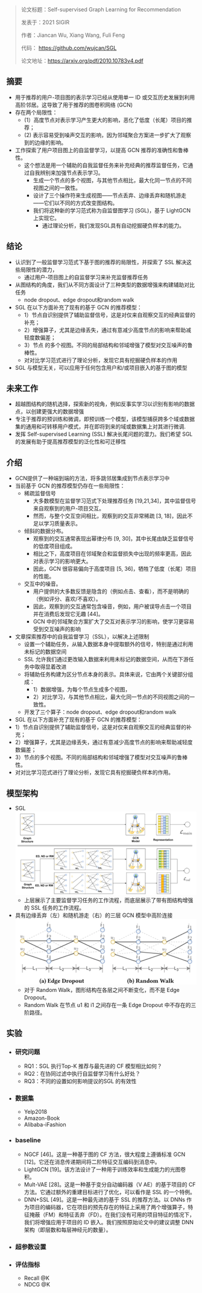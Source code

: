 > 论文标题：Self-supervised Graph Learning for Recommendation
>
> 发表于：2021 SIGIR
>
> 作者：Jiancan Wu, Xiang Wang, Fuli Feng
>
> 代码： https://github.com/wujcan/SGL
>
> 论文地址：https://arxiv.org/pdf/2010.10783v4.pdf

## 摘要

- 用于推荐的用户-项目图的表示学习已经从使用单一 ID 或交互历史发展到利用高阶邻居。这导致了用于推荐的图卷积网络 (GCN)
- 存在两个局限性：
  - (1）高度节点对表示学习产生更大的影响，恶化了低度（长尾）项目的推荐； 
  - (2)  表示容易受到噪声交互的影响，因为邻域聚合方案进一步扩大了观察到的边缘的影响。
- 工作探索了用户项目图上的自监督学习，以提高 GCN  推荐的准确性和鲁棒性。
  - 这个想法是用一个辅助的自我监督任务来补充经典的推荐监督任务，它通过自我辨别来加强节点表示学习。
    - 生成一个节点的多个视图，与其他节点相比，最大化同一节点的不同视图之间的一致性。
    - 设计了三个操作符来生成视图——节点丢弃、边缘丢弃和随机游走——它们以不同的方式改变图结构。
    - 我们将这种新的学习范式称为自监督图学习  (SGL)，基于 LightGCN 上实现它。
      - 通过理论分析，我们发现SGL具有自动挖掘硬负样本的能力。

## 结论

- 认识到了一般监督学习范式下基于图的推荐的局限性，并探索了 SSL 解决这些局限性的潜力，
  - 通过用户-项目图上的自监督学习来补充监督推荐任务
- 从图结构的角度，我们从不同方面设计了三种类型的数据增强来构建辅助对比任务
  - node dropout、edge dropout和random walk
- SGL 在以下方面补充了现有的基于 GCN 的推荐模型：
  - 1）节点自识别提供了辅助监督信号，这是对仅来自观察交互的经典监督的补充； 
  - 2）增强算子，尤其是边缘丢失，通过有意减少高度节点的影响来帮助减轻度数偏差； 
  - 3）节点 的多个视图。不同的局部结构和邻域增强了模型对交互噪声的鲁棒性。
  - 对对比学习范式进行了理论分析，发现它具有挖掘硬负样本的作用
- SGL 与模型无关，可以应用于任何包含用户和/或项目嵌入的基于图的模型

## 未来工作

- 超越图结构的随机选择，探索新的视角，例如反事实学习以识别有影响的数据点，以创建更强大的数据增强
- 专注于推荐的预训练和微调，即预训练一个模型，该模型捕获跨多个域或数据集的通用和可转移用户模式，并在即将到来的域或数据集上对其进行微调.
- 发挥 Self-supervised Learning (SSL) 解决长尾问题的潜力。我们希望 SGL 的发展有助于提高推荐模型的泛化性和可迁移性

## 介绍

- GCN提供了一种端到端的方法，将多跳邻居集成到节点表示学习中
- 当前基于 GCN 的推荐模型仍存在一些局限性：
  - 稀疏监督信号
    - 大多数模型在监督学习范式下处理推荐任务  [19,21,34]，其中监督信号来自观察到的用户-项目交互。
    - 然而，与整个交互空间相比，观察到的交互非常稀疏 [3, 18]，因此不足以学习质量表示。
  - 倾斜的数据分布。
    - 观察到的交互通常表现出幂律分布  [9, 30]，其中长尾由缺乏监督信号的低度项目组成。
    - 相比之下，高度项目在邻域聚合和监督损失中出现的频率更高，因此对表示学习的影响更大。
    - 因此，GCN  很容易偏向于高度项目 [5, 36]，牺牲了低度（长尾）项目的性能。
  - 交互中的噪音。
    - 用户提供的大多数反馈是隐含的（例如点击、查看），而不是明确的（例如评分、喜欢/不喜欢）。
    - 因此，观察到的交互通常包含噪音，例如，用户被误导点击一个项目并在消费后发现它无趣  [44]。
    - GCN 中的邻域聚合方案扩大了交互对表示学习的影响，使学习更容易受到交互噪声的影响
- 文章探索推荐中的自我监督学习（SSL），以解决上述限制
  - 设置一个辅助任务，从输入数据本身中提取额外的信号，特别是通过利用未标记的数据空间
  - SSL 允许我们通过更改输入数据来利用未标记的数据空间，从而在下游任务中取得显着改进
  - 将辅助任务构建为区分节点本身的表示。具体来说，它由两个关键部分组成：
    - 1）数据增强，为每个节点生成多个视图，
    - 2）对比学习，与其他节点相比，最大化同一节点的不同视图之间的一致性。
  - 开发了三个算子：node dropout、edge dropout和random walk
- SGL 在以下方面补充了现有的基于 GCN 的推荐模型：
- 1）节点自识别提供了辅助监督信号，这是对仅来自观察交互的经典监督的补充； 
- 2）增强算子，尤其是边缘丢失，通过有意减少高度节点的影响来帮助减轻度数偏差； 
- 3）节点的多个视图。不同的局部结构和邻域增强了模型对交互噪声的鲁棒性。
- 对对比学习范式进行了理论分析，发现它具有挖掘硬负样本的作用。

## 模型架构

- SGL
  <img src="img/1.png" alt="1" style="zoom:80%;" />
  - 上层展示了主要监督学习任务的工作流程，而底层展示了带有图结构增强的 SSL 任务的工作流程。
- 具有边缘丢弃（左）和随机游走（右）的三层 GCN 模型中高阶连接
  <img src="img/2.png" alt="2" style="zoom:80%;" />
  - 对于 Random Walk，图形结构在各层之间不断变化，而不是 Edge Dropout。
  - Random Walk 在节点 u1 和 i1 之间存在一条 Edge Dropout  中不存在的三阶路径。

## 实验

- ### 研究问题

  - RQ1：SGL 执行Top-K 推荐与最先进的 CF 模型相比如何？
  - RQ2：在协同过滤中执行自监督学习有什么好处？ 
  - RQ3：不同的设置如何影响提议的SGL 的有效性

- ### 数据集

  - Yelp2018 
  - Amazon-Book 
  - Alibaba-iFashion

- ### baseline

  - NGCF  [46]。这是一种基于图的 CF 方法，很大程度上遵循标准 GCN [12]。它还在消息传递期间将二阶特征交互编码到消息中。
  - LightGCN [19]。该方法设计了一种用于训练效率和生成能力的光图卷积。
  - Mult-VAE [28]。这是一种基于变分自动编码器（V AE）的基于项目的 CF 方法。它通过额外的重建目标进行了优化，可以看作是 SSL  的一个特例。
  - DNN+SSL [49]。这是一种最先进的基于 SSL 的推荐方法。以  DNNs  作为项目的编码器，它在项目的预先存在的特征上采用了两个增强算子，特征掩蔽（FM）和特征丢弃（FD）。在我们没有可用的项目特征的情况下，我们将增强应用于项目的  ID 嵌入。我们按照原始论文中的建议调整 DNN 架构（即层数和每层神经元的数量）。

- ### 超参数设置

- ### 评估指标

  - Recall @K
  - NDCG @K